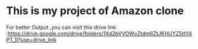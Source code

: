 # This is my project of Amazon clone

For better Output ,you can visit this drive link :https://drive.google.com/drive/folders/1Xd2bVVOWvZtdm6ZtJKHUYZ5ttY4PT_1I?usp=drive_link
